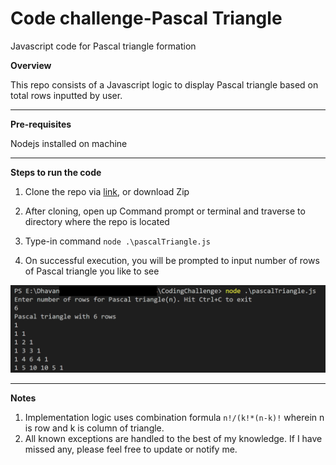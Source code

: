 # Code challenge-Pascal Triangle
Javascript code for Pascal triangle formation

**Overview**

This repo consists of a Javascript logic to display Pascal triangle based on total rows inputted by user.

---

**Pre-requisites**

Nodejs installed on machine

---

**Steps to run the code**

1. Clone the repo via [link](https://github.com/dhavans1/codeChallenge-pascalTriangle.git), or download Zip

2. After cloning, open up Command prompt or terminal and traverse to directory where the repo is located

3. Type-in command `node .\pascalTriangle.js`

4. On successful execution, you will be prompted to input number of rows of Pascal triangle you like to see

![Sample screenshot](PascalTriangle.PNG)

---

**Notes**

1. Implementation logic uses combination formula `n!/(k!*(n-k)!` wherein n is row and k is column of triangle.
2. All known exceptions are handled to the best of my knowledge. If I have missed any, please feel free to update or notify me.
